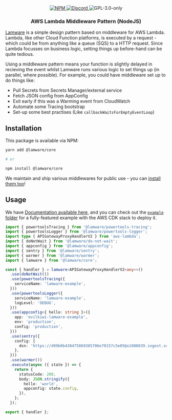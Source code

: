<div align="center">
  <a href="https://www.npmjs.com/package/@lamware/core" target="_blank">
    <img src="https://img.shields.io/npm/v/@lamware/core?style=flat-square" alt="NPM" />
  </a>
  <a href="https://discord.gg/3S6AKZ2GR9" target="_blank">
    <img src="https://img.shields.io/discord/1000565079789535324?color=7289DA&label=discord&logo=discord&logoColor=FFFFFF&style=flat-square" alt="Discord" />
  </a>
  <img src="https://img.shields.io/npm/l/@lamware/core?style=flat-square" alt="GPL-3.0-only" />
  <h3>AWS Lambda Middleware Pattern (NodeJS)</h3>
</div>

[Lamware](https://github.com/evilkiwi/lamware) is a simple design pattern based on middleware for AWS Lambda. Lambda, like other Cloud Function platforms, is executed by a request - which could be from anything like a queue (SQS) to a HTTP request. Since Lambda focusses on business logic, setting things up before-hand can be quite tedious.

Using a middleware pattern means your function is slightly delayed in recieving the event whilst Lamware runs various logic to set things up (in parallel, where possible). For example, you could have middleware set up to do things like:

- Pull Secrets from Secrets Manager/external service
- Fetch JSON config from AppConfig
- Exit early if this was a Warming event from CloudWatch
- Automate some Tracing bootstrap
- Set-up some best practises (Like `callbackWaitsForEmptyEventLoop`)

## Installation

This package is available via NPM:

```bash
yarn add @lamware/core

# or

npm install @lamware/core
```

We maintain and ship various middlewares for public use - you can [install them too](https://github.com/evilkiwi/lamware/tree/master/packages)!

## Usage

We have [Documentation available here](https://docs.evil.kiwi/lamware), and you can check out the [`example` folder](https://github.com/evilkiwi/lamware/tree/master/example) for a fully-featured example with the AWS CDK stack to deploy it.

```typescript
import { powertoolsTracing } from '@lamware/powertools-tracing';
import { powertoolsLogger } from '@lamware/powertools-logger';
import type { APIGatewayProxyHandlerV2 } from 'aws-lambda';
import { doNotWait } from '@lamware/do-not-wait';
import { appconfig } from '@lamware/appconfig';
import { sentry } from '@lamware/sentry';
import { warmer } from '@lamware/warmer';
import { lamware } from '@lamware/core';

const { handler } = lamware<APIGatewayProxyHandlerV2<any>>()
  .use(doNotWait())
  .use(powertoolsTracing({
    serviceName: 'lamware-example',
  }))
  .use(powertoolsLogger({
    serviceName: 'lamware-example',
    logLevel: 'DEBUG',
  }))
  .use(appconfig<{ hello: string }>({
    app: 'evilkiwi-lamware-example',
    env: 'production',
    config: 'production',
  }))
  .use(sentry({
    config: {
      dsn: 'https://d99b0b438475869385706e70157c5e05@o1080839.ingest.sentry.io/6270000',
    },
  }))
  .use(warmer())
  .execute(async ({ state }) => {
    return {
      statusCode: 200,
      body: JSON.stringify({
        hello: 'world',
        appconfig: state.config,
      }),
    };
  });

export { handler };
```
